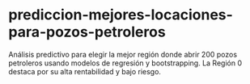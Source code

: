 # prediccion-mejores-locaciones-para-pozos-petroleros
Análisis predictivo para elegir la mejor región donde abrir 200 pozos petroleros usando modelos de regresión y bootstrapping. La Región 0 destaca por su alta rentabilidad y bajo riesgo.
